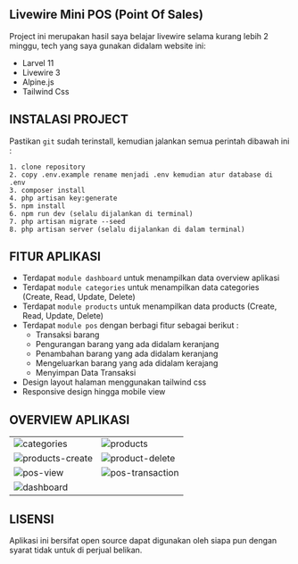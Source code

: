 ## Livewire Mini POS (Point Of Sales)
Project ini merupakan hasil saya belajar livewire selama kurang lebih 2 minggu, tech yang saya gunakan didalam website ini:
- Larvel 11
- Livewire 3
- Alpine.js
- Tailwind Css

## INSTALASI PROJECT

Pastikan `git` sudah terinstall, kemudian jalankan semua perintah dibawah ini :
```
1. clone repository
2. copy .env.example rename menjadi .env kemudian atur database di .env
3. composer install
4. php artisan key:generate
5. npm install
6. npm run dev (selalu dijalankan di terminal)
7. php artisan migrate --seed
8. php artisan server (selalu dijalankan di dalam terminal)
```

## FITUR APLIKASI
- Terdapat `module dashboard` untuk menampilkan data overview aplikasi
- Terdapat `module categories` untuk menampilkan data categories (Create, Read, Update, Delete)
- Terdapat `module products` untuk menampilkan data products (Create, Read, Update, Delete)
- Terdapat `module pos` dengan berbagi fitur sebagai berikut :
    - Transaksi barang 
    - Pengurangan barang yang ada didalam keranjang
    - Penambahan barang yang ada didalam keranjang
    - Mengeluarkan barang yang ada didalam kerajang
    - Menyimpan Data Transaksi 
- Design layout halaman menggunakan tailwind css
- Responsive design hingga mobile view
  
## OVERVIEW APLIKASI
<table>
  <tr>
        <td> 
            <img src="https://imgur.com/uxBtkfW.png" alt="categories">
        </td>
        <td>
            <img src="https://imgur.com/QRzXyCf.png" alt="products">
        </td>
   </tr>
    <tr>    
        <td>
            <img src="https://imgur.com/VrdmwMT.png" alt="products-create">
        </td>
        <td>
             <img src="https://imgur.com/hY1kMiO.png" alt="product-delete">
        </td>
    </tr>
    <tr>
        <td> 
            <img src="https://imgur.com/UPoxB9F.png" alt="pos-view">
        </td>
        <td>
           <img src="https://imgur.com/Puuf5Oo.png" alt="pos-transaction">
        </td>
   </tr> 
   <tr>
       <td>
           <img src="https://imgur.com/HmWTKeR.png" alt="dashboard">
       </td>
   </tr>
</table>


## LISENSI
Aplikasi ini bersifat open source dapat digunakan oleh siapa pun dengan syarat tidak untuk di perjual belikan.
